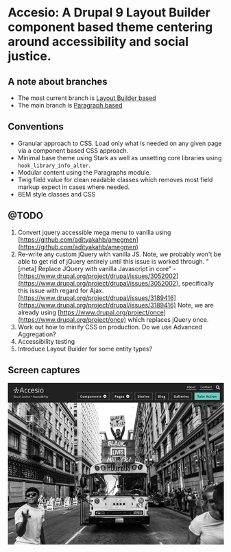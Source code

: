 # Accesio: A Drupal 9 Layout Builder component based theme centering around accessibility and social justice.

## A note about branches
* The most current branch is [Layout Builder based](https://github.com/danny-englander/drupal-accesio/commits/layout-builder)
* The main branch is [Paragraph based](https://github.com/danny-englander/drupal-accesio/commits/main)

## Conventions
* Granular approach to CSS. Load only what is needed on any given page via a component based CSS approach.
* Minimal base theme using Stark as well as unsetting core libraries using `hook_library_info_alter`.
* Modular content using the Paragraphs module.
* Twig field value for clean readable classes which removes most field markup expect in cases where needed.
* BEM style classes and CSS

## @TODO
1. Convert jquery accessible mega menu to vanilla using [https://github.com/adityakahb/amegmen](https://github.com/adityakahb/amegmen)
2. Re-write any custom jQuery with vanilla JS. Note, we probably won't be able to get rid of jQuery entirely until this issue is worked through. "[meta] Replace JQuery with vanilla Javascript in core" - [https://www.drupal.org/project/drupal/issues/3052002](https://www.drupal.org/project/drupal/issues/3052002), specifically this issue with regard for Ajax. [https://www.drupal.org/project/drupal/issues/3189416](https://www.drupal.org/project/drupal/issues/3189416) Note, we are already using [https://www.drupal.org/project/once](https://www.drupal.org/project/once) which replaces jQuery once.
3. Work out how to minify CSS on production. Do we use Advanced Aggregation?
4. Accessibility testing
5. Introduce Layout Builder for some entity types?

## Screen captures
![screenshot](web/themes/custom/accesio/screenshot.png)



